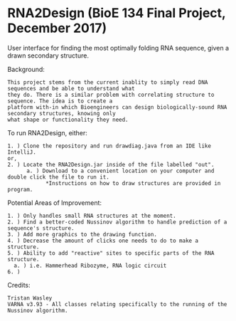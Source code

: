 # RNA2Design (BioE 134 Final Project, December 2017)

User interface for finding the most optimally folding RNA sequence, given a drawn secondary structure.

Background:

    This project stems from the current inablity to simply read DNA sequences and be able to understand what
    they do. There is a similar problem with correlating structure to sequence. The idea is to create a 
    platform with-in which Bioengineers can design biologically-sound RNA secondary structures, knowing only
    what shape or functionality they need.

To run RNA2Design, either:

    1. ) Clone the repository and run drawdiag.java from an IDE like IntelliJ.
    or,
    2. ) Locate the RNA2Design.jar inside of the file labelled "out".
          a. ) Download to a convenient location on your computer and double click the file to run it.
                *Instructions on how to draw structures are provided in program.
    

Potential Areas of Improvement:

    1. ) Only handles small RNA structures at the moment.
    2. ) Find a better-coded Nussinov algorithm to handle prediction of a sequence's structure.
    3. ) Add more graphics to the drawing function.
    4. ) Decrease the amount of clicks one needs to do to make a structure.
    5. ) Ability to add "reactive" sites to specific parts of the RNA structure.
      a. ) i.e. Hammerhead Ribozyme, RNA logic circuit
    6. ) 
  
  
Credits:

    Tristan Wasley
    VARNA v3.93 - All classes relating specifically to the running of the Nussinov algorithm.
